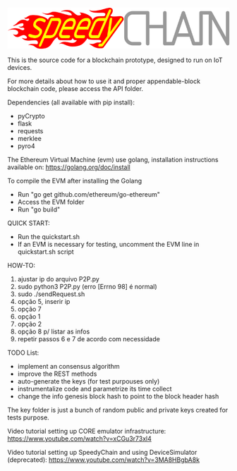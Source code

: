 ![SpeedyCHAIN](API/pages/assets/images/speedychain-logo.svg)

This is the source code for a blockchain prototype, designed to run on IoT devices.

For more details about how to use it and proper appendable-block blockchain code, please access the API folder.

Dependencies (all available with pip install):
- pyCrypto
- flask
- requests
- merklee
- pyro4

The Ethereum Virtual Machine (evm) use golang, installation instructions available on:
https://golang.org/doc/install

To compile the EVM after installing the Golang
- Run "go get github.com/ethereum/go-ethereum"
- Access the EVM folder
- Run "go build"


QUICK START:
- Run the quickstart.sh
- If an EVM is necessary for testing, uncomment the EVM line in quickstart.sh script


HOW-TO:
1. ajustar ip do arquivo P2P.py
2. sudo python3 P2P.py (erro [Errno 98] é normal)
3. sudo ./sendRequest.sh
4. opção 5, inserir ip
5. opção 7
6. opção 1
7. opção 2
8. opção 8 p/ listar as infos
9. repetir passos 6 e 7 de acordo com necessidade

TODO List:
- implement an consensus algorithm
- improve the REST methods
- auto-generate the keys (for test purpouses only)
- instrumentalize code and parametrize its time collect
- change the info genesis block hash to point to the block header hash

The key folder is just a bunch of random public and private keys created for tests purpose.

Video tutorial setting up CORE emulator infrastructure:
https://www.youtube.com/watch?v=xCGu3r73xl4

Video tutorial setting up SpeedyChain and using DeviceSimulator (deprecated):
https://www.youtube.com/watch?v=3MA8HBgbA8k
